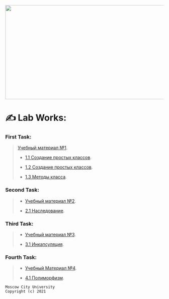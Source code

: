 <div align="center">
  <img src="https://media.tenor.com/2nKSTDDekOgAAAAC/coding-kira.gif" width="600" height="300"/>
</div>

# ✍ Lab Works:

### First Task:
> [Учебный материал №1](/LectionT.ipynb).
>
> * [1.1 Создание простых классов](/Task_1_1_1.ipynb).
>
> * [1.2 Создание простых классов](/Task_1_2_1.ipynb).
>
> * [1.3 Методы класса](/Task_1_3.ipynb).


### Second Task:
> * [Учебный материал №2](/Lection_2sm.ipynb).
>
> * [2.1 Наследование](/Task_2_1.ipynb).


### Third Task:
> * [Учебный материал №3](/Lection_3sm.ipynb).
>
> * [3.1 Инкапсуляция](/Task_3_1.ipynb).

### Fourth Task:
> * [Учебный Материал №4](/Lection_4sm.ipynb).
> 
> * [4.1 Полиморфизм](/Task_4_1.ipynb).



```fix
Moscow City University
Copyright (c) 2021
```
